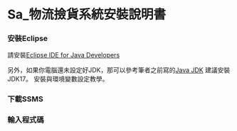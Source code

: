 # Sa_物流撿貨系統安裝說明書
### 安裝Eclipse

請安裝[Eclipse IDE for Java Developers](https://www.eclipse.org/downloads/download.php?file=/technology/epp/downloads/release/2024-12/R/eclipse-java-2024-12-R-win32-x86_64.zip)

另外，如果你電腦還未設定好JDK，那可以參考筆者之前寫的[Java JDK](https://www.tokfun.net/os/windows/windows-install-java-jdk/) 建議安裝JDK17。
安裝與環境變數設定教學。
### 下載SSMS

### 輸入程式碼
